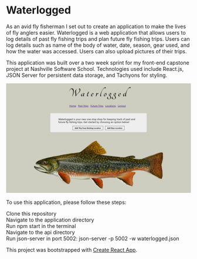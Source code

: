 # Waterlogged

As an avid fly fisherman I set out to create an application to make the lives of fly anglers easier. Waterlogged is a web application that allows users to log details of past fly fishing trips and plan future fly fishing trips. Users can log details such as name of the body of water, date, season, gear used, and how the water was accessed. Users can also upload pictures of their trips. 

This application was built over a two week sprint for my front-end capstone project at Nashville Software School. Technologies used include React.js,  JSON Server for persistent data storage, and Tachyons for styling. 

![Waterlogged home screen](./waterlogged.png)

To use this application, please follow these steps:

Clone this repository<br />
Navigate to the application directory<br />
Run npm start in the terminal<br />
Navigate to the api directory<br />
Run json-server in port 5002: json-server -p 5002 -w waterlogged.json<br />








This project was bootstrapped with [Create React App](https://github.com/facebook/create-react-app).
